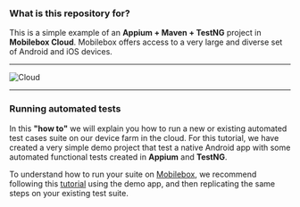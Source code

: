### What is this repository for? ###

This is a simple example of an **Appium + Maven + TestNG** project in **Mobilebox Cloud**. 
Mobilebox offers access to a very large and diverse set of Android and iOS devices.

___

 ![Cloud](http://open.mobileboxlab.com/img/cloud.gif)

___


### Running automated tests

In this **"how to"** we will explain you how to run a new or existing automated test cases suite on our device farm in the cloud. For this tutorial, we have created a very simple demo project that test a native Android app with some automated functional tests created in **Appium** and **TestNG**.

To understand how to run your suite on [Mobilebox](http://mobileboxlab.com), we recommend following this [tutorial](http://documentation.mobileboxlab.com) using the demo app, and then replicating the same steps on your existing test suite.

